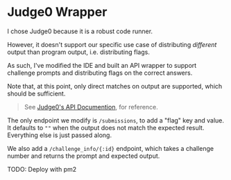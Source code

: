 # Judge0 Wrapper

I chose Judge0 because it is a robust code runner.

However, it doesn't support our specific use case of distributing *different* output than program output, i.e. distributing flags.

As such, I've modified the IDE and built an API wrapper to support challenge prompts and distributing flags on the correct answers.

Note that, at this point, only direct matches on output are supported, which should be sufficient.

> See [Judge0's API Documention](https://ce.judge0.com/), for reference.

The only endpoint we modify is `/submissions`, to add a "flag" key and value. It defaults to `""` when the output does not match the expected result. Everything else is just passed along.

We also add a `/challenge_info/{:id}` endpoint, which takes a challenge number and returns the prompt and expected output.

TODO: Deploy with pm2

